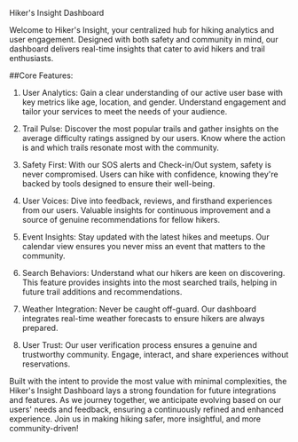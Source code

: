 Hiker's Insight Dashboard

Welcome to Hiker's Insight, your centralized hub for hiking analytics and user engagement. Designed with both safety and community in mind, our dashboard delivers real-time insights that cater to avid hikers and trail enthusiasts.

##Core Features:

1. User Analytics: Gain a clear understanding of our active user base with key metrics like age, location, and gender. Understand engagement and tailor your services to meet the needs of your audience.

2. Trail Pulse: Discover the most popular trails and gather insights on the average difficulty ratings assigned by our users. Know where the action is and which trails resonate most with the community.

3. Safety First: With our SOS alerts and Check-in/Out system, safety is never compromised. Users can hike with confidence, knowing they're backed by tools designed to ensure their well-being.

4. User Voices: Dive into feedback, reviews, and firsthand experiences from our users. Valuable insights for continuous improvement and a source of genuine recommendations for fellow hikers.

5. Event Insights: Stay updated with the latest hikes and meetups. Our calendar view ensures you never miss an event that matters to the community.

6. Search Behaviors: Understand what our hikers are keen on discovering. This feature provides insights into the most searched trails, helping in future trail additions and recommendations.

7. Weather Integration: Never be caught off-guard. Our dashboard integrates real-time weather forecasts to ensure hikers are always prepared.

8. User Trust: Our user verification process ensures a genuine and trustworthy community. Engage, interact, and share experiences without reservations.

Built with the intent to provide the most value with minimal complexities, the Hiker's Insight Dashboard lays a strong foundation for future integrations and features. As we journey together, we anticipate evolving based on our users' needs and feedback, ensuring a continuously refined and enhanced experience. Join us in making hiking safer, more insightful, and more community-driven!